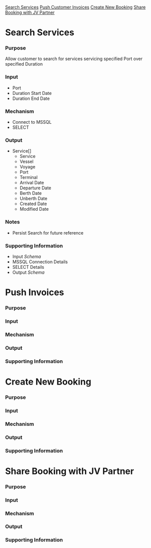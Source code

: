 [Search Services](#search-services)
[Push Customer Invoices](#push-invoices)
[Create New Booking](#create-new-booking)
[Share Booking with JV Partner](#share-booking-with-jv-partner)

# Search Services

### Purpose
Allow customer to search for services servicing specified Port over specified Duration

### Input
* Port
* Duration Start Date
* Duration End Date

### Mechanism
* Connect to MSSQL
* SELECT

### Output
* Service[]
  * Service
  * Vessel
  * Voyage
  * Port
  * Terminal
  * Arrival Date
  * Departure Date
  * Berth Date
  * Unberth Date
  * Created Date
  * Modified Date

### Notes
* Persist Search for future reference

### Supporting Information
* Input _Schema_
* MSSQL Connection Details
* SELECT Details
* Output _Schema_


# Push Invoices
### Purpose
### Input
### Mechanism
### Output
### Supporting Information

# Create New Booking
### Purpose
### Input
### Mechanism
### Output
### Supporting Information

# Share Booking with JV Partner
### Purpose
### Input
### Mechanism
### Output
### Supporting Information

